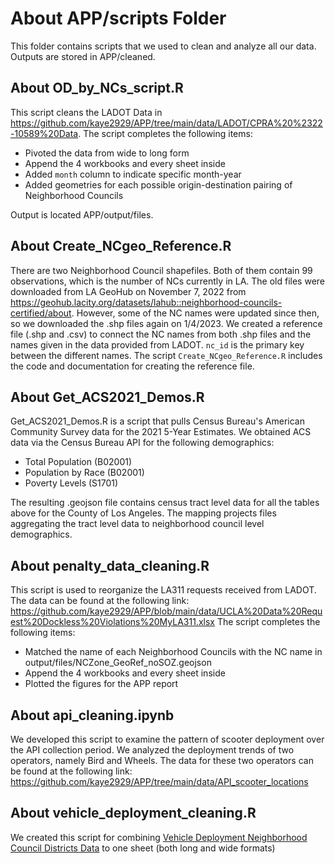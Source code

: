 # About APP/scripts Folder
This folder contains scripts that we used to clean and analyze all our data. Outputs are stored in APP/cleaned.

## About OD_by_NCs_script.R
This script cleans the LADOT Data in https://github.com/kaye2929/APP/tree/main/data/LADOT/CPRA%20%2322-10589%20Data.
The script completes the following items:
- Pivoted the data from wide to long form
- Append the 4 workbooks and every sheet inside 
- Added `month` column to indicate specific month-year
- Added geometries for each possible origin-destination pairing of Neighborhood Councils 

Output is located APP/output/files.

## About Create_NCgeo_Reference.R
There are two Neighborhood Council shapefiles. Both of them contain 99 observations, which is the number of NCs currently in LA. The old files were downloaded from LA GeoHub on November 7, 2022 from https://geohub.lacity.org/datasets/lahub::neighborhood-councils-certified/about. However, some of the NC names were updated since then, so we downloaded the .shp files again on 1/4/2023. 
We created a reference file (.shp and .csv) to connect the NC names from both .shp files and the names given in the data provided from LADOT. `nc_id` is the primary key between the different names. The script `Create_NCgeo_Reference.R` includes the code and documentation for creating the reference file.

## About Get_ACS2021_Demos.R
Get_ACS2021_Demos.R is a script that pulls Census Bureau's American Community Survey data for the 2021 5-Year Estimates. 
We obtained ACS data via the Census Bureau API for the following demographics:
- Total Population (B02001)
- Population by Race (B02001)
- Poverty Levels (S1701)

The resulting .geojson file contains census tract level data for all the tables above for the County of Los Angeles. The mapping projects files aggregating the tract level data to neighborhood council level demographics.

## About penalty_data_cleaning.R
This script is used to reorganize the LA311 requests received from LADOT. The data can be found at the following link:
https://github.com/kaye2929/APP/blob/main/data/UCLA%20Data%20Request%20Dockless%20Violations%20MyLA311.xlsx
The script completes the following items:
- Matched the name of each Neighborhood Councils with the NC name in output/files/NCZone_GeoRef_noSOZ.geojson 
- Append the 4 workbooks and every sheet inside 
- Plotted the figures for the APP report

## About api_cleaning.ipynb
We developed this script to examine the pattern of scooter deployment over the API collection period. We analyzed the deployment trends of two operators, namely Bird and Wheels. The data for these two operators can be found at the following link:
https://github.com/kaye2929/APP/tree/main/data/API_scooter_locations

## About vehicle_deployment_cleaning.R
We created this script for combining [Vehicle Deployment Neighborhood Council Districts Data](https://github.com/kaye2929/APP/blob/main/data/CPRA%20%2322-10589%20Data/Vehicle%20Deployment.%20Neighborhood%20Council%20Districts.xlsx) to one sheet (both long and wide formats)
